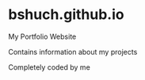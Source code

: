 # bshuch.github.io
My Portfolio Website

Contains information about my projects

Completely coded by me
